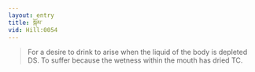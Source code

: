 ```yaml
---
layout: entry
title: སྐོམ་
vid: Hill:0054
---
```

> For a desire to drink to arise when the liquid of the body is depleted DS. To suffer because the wetness within the mouth has dried TC.
